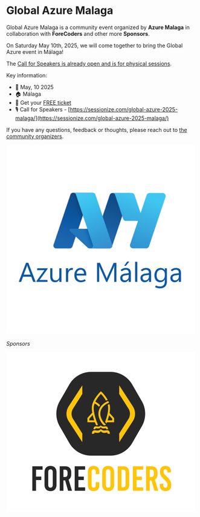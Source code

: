 # Global Azure Malaga

Global Azure Malaga is a community event organized by **Azure Malaga** in collaboration with **ForeCoders** and other more **Sponsors**.

On Saturday May 10th, 2025, we will come together to bring the Global Azure event in Málaga!

The [Call for Speakers is already open and is for physical sessions](https://sessionize.com/global-azure-2025-malaga/).

Key information:

* 📅 May, 10 2025
* 🏠 Málaga
* 🎫 Get your [FREE ticket](https://www.eventbrite.es/e/global-azure-malaga-2025-tickets-1095104710669)
* 🎙️ Call for Speakers - [https://sessionize.com/global-azure-2025-malaga/](https://sessionize.com/global-azure-2025-malaga/)

If you have any questions, feedback or thoughts, please reach out to [the community organizers](https://azuremalaga.com/organiza/).

[![Azure Malaga](azureMalaga.png "Azure Malaga")](https://azuremalaga.com/)

*Sponsors*

[![ForeCoders](ForeCoders.png "ForeCoders")](https://ForeCoders.com/)
